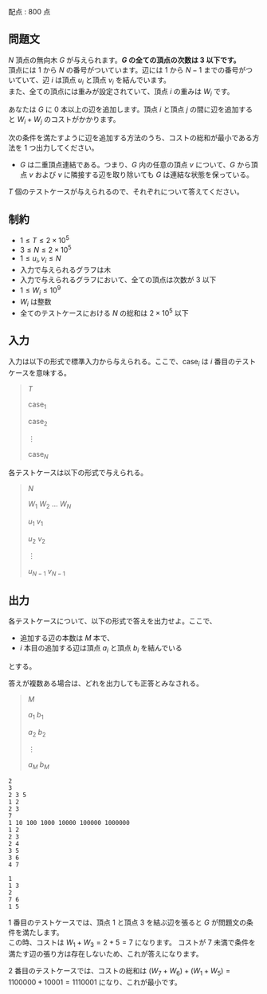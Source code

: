 配点 : $800$ 点

## 問題文

$N$ 頂点の無向木 $G$ が与えられます。**$G$ の全ての頂点の次数は $3$ 以下です。** <br>
頂点には $1$ から $N$ の番号がついています。辺には $1$ から $N-1$ までの番号がついていて、辺 $i$ は頂点 $u_i$ と頂点 $v_i$ を結んでいます。<br>
また、全ての頂点には重みが設定されていて、頂点 $i$ の重みは $W_i$ です。

あなたは $G$ に $0$ 本以上の辺を追加します。頂点 $i$ と頂点 $j$ の間に辺を追加すると $W_i + W_j$ のコストがかかります。

次の条件を満たすように辺を追加する方法のうち、コストの総和が最小である方法を $1$ つ出力してください。

- $G$ は二重頂点連結である。つまり、$G$ 内の任意の頂点 $v$ について、$G$ から頂点 $v$ および $v$ に隣接する辺を取り除いても $G$ は連結な状態を保っている。

$T$ 個のテストケースが与えられるので、それぞれについて答えてください。

## 制約

- $1 \leq T \leq 2 \times 10^5$
- $3 \leq N \leq 2 \times 10^5$
- $1 \leq u_i, v_i \leq N$
- 入力で与えられるグラフは木
- 入力で与えられるグラフにおいて、全ての頂点は次数が $3$ 以下
- $1 \leq W_i \leq 10^9$
- $W_i$ は整数
- 全てのテストケースにおける $N$ の総和は $2 \times 10^5$ 以下

## 入力

入力は以下の形式で標準入力から与えられる。ここで、$\mathrm{case}_i$ は $i$ 番目のテストケースを意味する。

> $T$
> 
> $\mathrm{case}_1$
> 
> $\mathrm{case}_2$
> 
> $\vdots$
> 
> $\mathrm{case}_N$

各テストケースは以下の形式で与えられる。

> $N$ 
> 
> $W_1$ $W_2$ $\dots$ $W_N$
> 
> $u_1$ $v_1$
> 
> $u_2$ $v_2$
> 
> $\vdots$
> 
> $u_{N-1}$ $v_{N-1}$

## 出力

各テストケースについて、以下の形式で答えを出力せよ。ここで、

- 追加する辺の本数は $M$ 本で、
- $i$ 本目の追加する辺は頂点 $a_i$ と頂点 $b_i$ を結んでいる

とする。

答えが複数ある場合は、どれを出力しても正答とみなされる。

> $M$ 
> 
> $a_1$ $b_1$
> 
> $a_2$ $b_2$
> 
> $\vdots$
> 
> $a_M$ $b_M$

```input1
2
3
2 3 5
1 2
2 3
7
1 10 100 1000 10000 100000 1000000
1 2
2 3
2 4
3 5
3 6
4 7
```

```output1
1
1 3
2
7 6
1 5
```

$1$ 番目のテストケースでは、頂点 $1$ と頂点 $3$ を結ぶ辺を張ると $G$ が問題文の条件を満たします。<br>
この時、コストは $W_1 + W_3 = 2 + 5 = 7$ になります。
コストが $7$ 未満で条件を満たす辺の張り方は存在しないため、これが答えになります。

$2$ 番目のテストケースでは、コストの総和は $(W_7 + W_6) + (W_1 + W_5) = 1100000 + 10001 = 1110001$ になり、これが最小です。